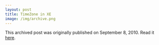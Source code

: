 ```yaml
---
layout: post
title: TimeZone in XE
image: /img/archive.png
---
```

This archived post was originally published on September 8, 2010. Read it [here](/alex.ciobanu.org/index7080.html).
